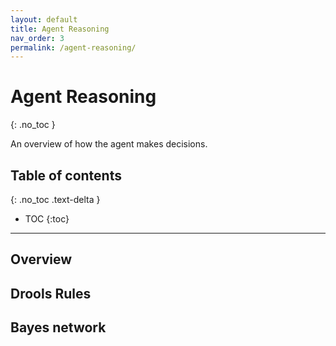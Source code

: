 ```yaml
---
layout: default
title: Agent Reasoning
nav_order: 3
permalink: /agent-reasoning/
---
```


# Agent Reasoning
{: .no_toc }

An overview of how the agent makes decisions.

## Table of contents
{: .no_toc .text-delta }

- TOC
{:toc}

---

## Overview

## Drools Rules

## Bayes network